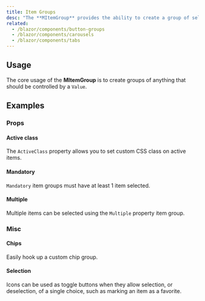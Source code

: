```yaml
---
title: Item Groups
desc: "The **MItemGroup** provides the ability to create a group of selectable items out of any component. This is the baseline functionality for components such as **MTabs** and **MCarousel**."
related:
  - /blazor/components/button-groups
  - /blazor/components/carousels
  - /blazor/components/tabs
---
```


## Usage

The core usage of the **MItemGroup** is to create groups of anything that should be controlled by a `Value`.

<masa-example file="Examples.components.item_groups.Usage"></masa-example>

## Examples

### Props

#### Active class

The `ActiveClass` property allows you to set custom CSS class on active items.

<masa-example file="Examples.components.item_groups.ActiveClass"></masa-example>

#### Mandatory

`Mandatory` item groups must have at least 1 item selected.

<masa-example file="Examples.components.item_groups.Mandatory"></masa-example>

#### Multiple

Multiple items can be selected using the `Multiple` property item group.

<masa-example file="Examples.components.item_groups.Multiple"></masa-example>

### Misc

#### Chips

Easily hook up a custom chip group.

<masa-example file="Examples.components.item_groups.Chips"></masa-example>

#### Selection

Icons can be used as toggle buttons when they allow selection, or deselection, of a single choice, such as marking an item as a favorite.

<masa-example file="Examples.components.item_groups.Selection"></masa-example>